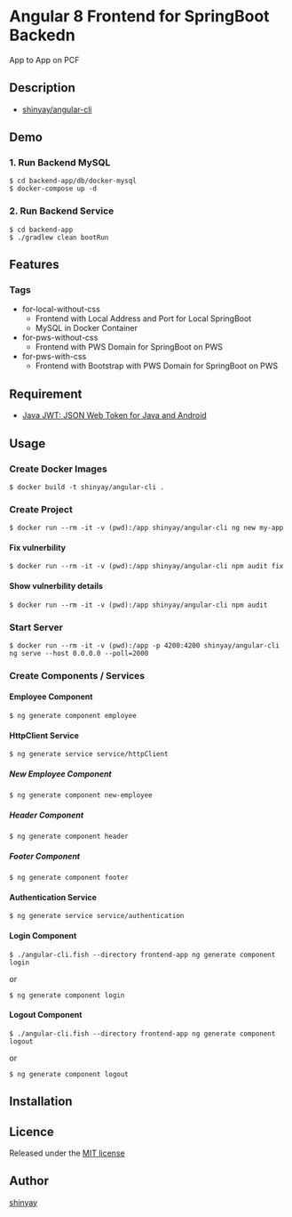 # Angular 8 Frontend for SpringBoot Backedn

App to App on PCF

## Description

- [shinyay/angular-cli](https://cloud.docker.com/repository/docker/shinyay/angular-cli)

## Demo

### 1. Run Backend MySQL
```
$ cd backend-app/db/docker-mysql
$ docker-compose up -d
```

### 2. Run Backend Service
```
$ cd backend-app
$ ./gradlew clean bootRun
```


## Features

### Tags

- for-local-without-css
  - Frontend with Local Address and Port for Local SpringBoot
  - MySQL in Docker Container
- for-pws-without-css
  - Frontend with PWS Domain for SpringBoot on PWS
- for-pws-with-css
  - Frontend with Bootstrap with PWS Domain for SpringBoot on PWS

## Requirement

- [Java JWT: JSON Web Token for Java and Android](https://github.com/jwtk/jjwt)

## Usage
### Create Docker Images
```
$ docker build -t shinyay/angular-cli .
```
### Create Project
```
$ docker run --rm -it -v (pwd):/app shinyay/angular-cli ng new my-app
```

#### Fix vulnerbility
```
$ docker run --rm -it -v (pwd):/app shinyay/angular-cli npm audit fix
```

#### Show vulnerbility details
```
$ docker run --rm -it -v (pwd):/app shinyay/angular-cli npm audit
```

### Start Server
```
$ docker run --rm -it -v (pwd):/app -p 4200:4200 shinyay/angular-cli ng serve --host 0.0.0.0 --poll=2000
```

### Create Components / Services
#### Employee Component
```
$ ng generate component employee
```

#### HttpClient Service
```
$ ng generate service service/httpClient
```

##### New Employee Component
```
$ ng generate component new-employee
```

##### Header Component
```
$ ng generate component header
```

##### Footer Component
```
$ ng generate component footer
```

#### Authentication Service
```
$ ng generate service service/authentication
```

#### Login Component
```
$ ./angular-cli.fish --directory frontend-app ng generate component login
```
or
```
$ ng generate component login
```

#### Logout Component
```
$ ./angular-cli.fish --directory frontend-app ng generate component logout
```
or
```
$ ng generate component logout
```

## Installation

## Licence

Released under the [MIT license](https://gist.githubusercontent.com/shinyay/56e54ee4c0e22db8211e05e70a63247e/raw/44f0f4de510b4f2b918fad3c91e0845104092bff/LICENSE)

## Author

[shinyay](https://github.com/shinyay)

